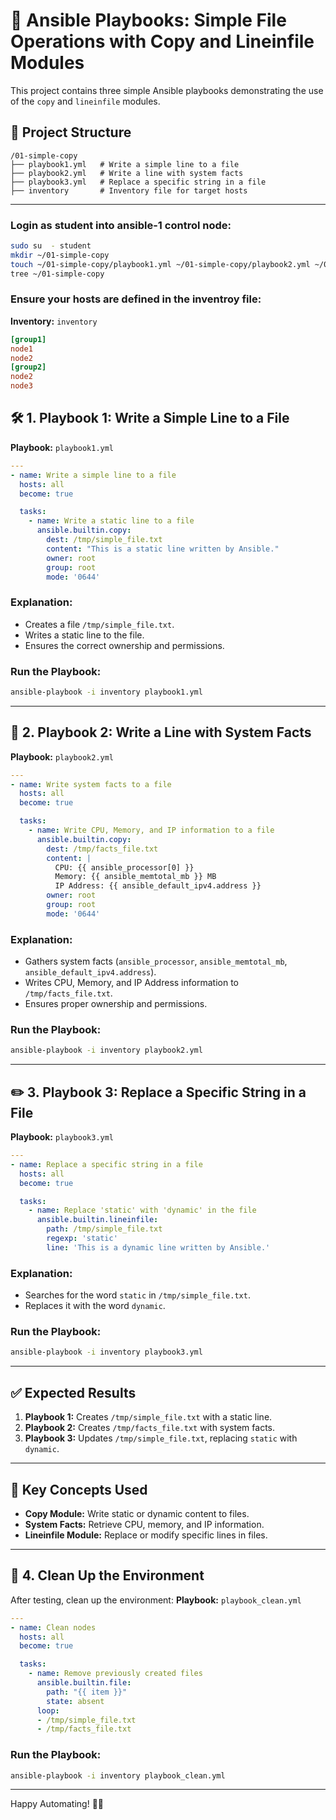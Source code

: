 # 🚀 **Ansible Playbooks: Simple File Operations with Copy and Lineinfile Modules**

This project contains three simple Ansible playbooks demonstrating the use of the `copy` and `lineinfile` modules.

## 📂 **Project Structure**

```
/01-simple-copy
├── playbook1.yml   # Write a simple line to a file
├── playbook2.yml   # Write a line with system facts
├── playbook3.yml   # Replace a specific string in a file
├── inventory       # Inventory file for target hosts
```

---
### **Login as student into ansible-1 control node:**
```bash
sudo su  - student
mkdir ~/01-simple-copy
touch ~/01-simple-copy/playbook1.yml ~/01-simple-copy/playbook2.yml ~/01-simple-copy/playbook3.yml ~/01-simple-copy/inventory
tree ~/01-simple-copy
```

### **Ensure your hosts are defined in the inventroy file:**


**Inventory:** `inventory`
```ini
[group1]
node1
node2
[group2]
node2
node3

```

## 🛠️ **1. Playbook 1: Write a Simple Line to a File**

**Playbook:** `playbook1.yml`

```yaml
---
- name: Write a simple line to a file
  hosts: all
  become: true

  tasks:
    - name: Write a static line to a file
      ansible.builtin.copy:
        dest: /tmp/simple_file.txt
        content: "This is a static line written by Ansible."
        owner: root
        group: root
        mode: '0644'
```

### **Explanation:**
- Creates a file `/tmp/simple_file.txt`.
- Writes a static line to the file.
- Ensures the correct ownership and permissions.

### **Run the Playbook:**
```bash
ansible-playbook -i inventory playbook1.yml
```

---

## 🧪 **2. Playbook 2: Write a Line with System Facts**

**Playbook:** `playbook2.yml`

```yaml
---
- name: Write system facts to a file
  hosts: all
  become: true

  tasks:
    - name: Write CPU, Memory, and IP information to a file
      ansible.builtin.copy:
        dest: /tmp/facts_file.txt
        content: |
          CPU: {{ ansible_processor[0] }}
          Memory: {{ ansible_memtotal_mb }} MB
          IP Address: {{ ansible_default_ipv4.address }}
        owner: root
        group: root
        mode: '0644'
```

### **Explanation:**
- Gathers system facts (`ansible_processor`, `ansible_memtotal_mb`, `ansible_default_ipv4.address`).
- Writes CPU, Memory, and IP Address information to `/tmp/facts_file.txt`.
- Ensures proper ownership and permissions.

### **Run the Playbook:**
```bash
ansible-playbook -i inventory playbook2.yml
```

---

## ✏️ **3. Playbook 3: Replace a Specific String in a File**

**Playbook:** `playbook3.yml`

```yaml
---
- name: Replace a specific string in a file
  hosts: all
  become: true

  tasks:
    - name: Replace 'static' with 'dynamic' in the file
      ansible.builtin.lineinfile:
        path: /tmp/simple_file.txt
        regexp: 'static'
        line: 'This is a dynamic line written by Ansible.'
```

### **Explanation:**
- Searches for the word `static` in `/tmp/simple_file.txt`.
- Replaces it with the word `dynamic`.

### **Run the Playbook:**
```bash
ansible-playbook -i inventory playbook3.yml
```

---

## ✅ **Expected Results**

1. **Playbook 1:** Creates `/tmp/simple_file.txt` with a static line.
2. **Playbook 2:** Creates `/tmp/facts_file.txt` with system facts.
3. **Playbook 3:** Updates `/tmp/simple_file.txt`, replacing `static` with `dynamic`.

---

## 📖 **Key Concepts Used**

- **Copy Module:** Write static or dynamic content to files.
- **System Facts:** Retrieve CPU, memory, and IP information.
- **Lineinfile Module:** Replace or modify specific lines in files.

---

## 🚦 **4. Clean Up the Environment**

After testing, clean up the environment:
**Playbook:** `playbook_clean.yml`
```yaml
---
- name: Clean nodes
  hosts: all
  become: true

  tasks:
    - name: Remove previously created files
      ansible.builtin.file:
        path: "{{ item }}"
        state: absent
      loop:
      - /tmp/simple_file.txt
      - /tmp/facts_file.txt
```
### **Run the Playbook:**
```bash
ansible-playbook -i inventory playbook_clean.yml
```
---

Happy Automating! 🚀✨
